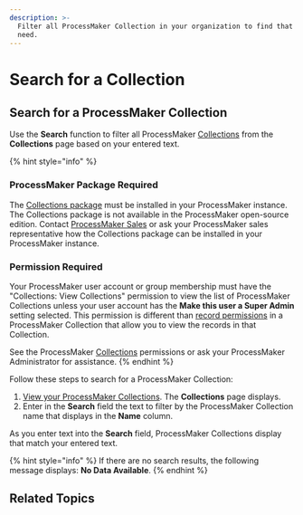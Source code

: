 ```yaml
---
description: >-
  Filter all ProcessMaker Collection in your organization to find that one you
  need.
---
```


# Search for a Collection

## Search for a ProcessMaker Collection

Use the **Search** function to filter all ProcessMaker [Collections](../what-is-a-collection.md) from the **Collections** page based on your entered text.

{% hint style="info" %}
### ProcessMaker Package Required

The [Collections package](../../package-development-distribution/package-a-connector/collections.md) must be installed in your ProcessMaker instance. The Collections package is not available in the ProcessMaker open-source edition. Contact [ProcessMaker Sales](mailto:sales@processmaker.com) or ask your ProcessMaker sales representative how the Collections package can be installed in your ProcessMaker instance.

### Permission Required

Your ProcessMaker user account or group membership must have the "Collections: View Collections" permission to view the list of ProcessMaker Collections unless your user account has the **Make this user a Super Admin** setting selected. This permission is different than [record permissions](configure-a-collection.md#configure-record-permissions-for-processmaker-users) in a ProcessMaker Collection that allow you to view the records in that Collection.

See the ProcessMaker [Collections](../../processmaker-administration/permission-descriptions-for-users-and-groups.md#collections) permissions or ask your ProcessMaker Administrator for assistance.
{% endhint %}

Follow these steps to search for a ProcessMaker Collection:

1. [View your ProcessMaker Collections](view-collections.md#view-all-collections). The **Collections** page displays.
2. Enter in the **Search** field the text to filter by the ProcessMaker Collection name that displays in the **Name** column.

As you enter text into the **Search** field, ProcessMaker Collections display that match your entered text.

{% hint style="info" %}
If there are no search results, the following message displays: **No Data Available**.
{% endhint %}

## Related Topics



